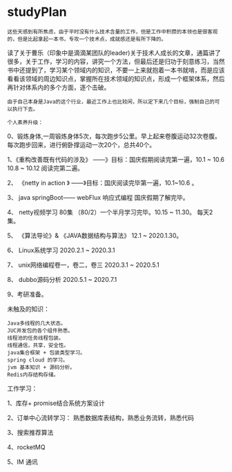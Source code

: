 # studyPlan
    这些天感到有所焦虑，由于平时没有什么技术含量的工作，但是工作中积攒的本领也是很客观的，但是比起拿起一本书，专攻一个技术点，成就感还是有所下降的。
读了关于曹乐（印象中是滴滴某团队的leader)关于技术人成长的文章，通篇讲了很多，关于工作，学习的内容，讲究一个方法，但最后还是归功于刻意练习，当然书中还提到了，学习某个领域内的知识，不要一上来就抱着一本书就啃，而是应该看看该领域的周边知识点，掌握所在技术领域的知识点，形成一个框架体系，然后再针对体系内的多个方面，逐个击破。
    
    由于自己本身是Java的这个行业，最近工作上也比较闲，所以定下来几个目标，强制自己的可以执行下去。
    
    个人素养升级：
0、锻炼身体,一周锻炼身体5次，每次跑步5公里。早上起来卷腹运动32次卷腹。每次跑步回来，进行俯卧撑运动一次20个，总共40个。
    
1、《重构改善既有代码的涉及》 ——》目标：国庆假期阅读完第一遍，10.1 ~ 10.6   10.8 ~ 10.12 阅读完第二遍。

2、 《netty in action 》     ——》目标：国庆阅读完毕第一遍，10.1~10.6 。  
 
3、 java springBoot—— webFlux 响应式编程  国庆假期了解完毕。

4、 netty视频学习 80集   （80/2）一个半月学习完毕。10.15 ~ 11.30。
    每天2集。

5、 《算法导论》& 《JAVA数据结构与算法》 12.1 ~ 2020.1.30。

6、 Linux系统学习    2020.2.1 ~ 2020.3.1

7、 unix网络编程卷一，卷二，卷三   2020.3.1 ~ 2020.5.1

8、 dubbo源码分析  2020.5.1 ~ 2020.7.1

9、考研准备。

未触及的知识：

    Java多线程的几大状态。
    JUC并发包的各个组件熟悉。
    线程池的任务线程包装。
    线程通信，共享，安全性。
    java集合框架 + 包装类型学习。
    spring cloud 的学习。
    jvm 基本知识 + 源码分析。
    Redis内存结构存储。
    
    
 工作学习：
 
 1、库存+ promise结合系统方案设计
 
 2、订单中心流转学习： 熟悉数据库表结构，熟悉业务流转，熟悉代码
 
 3、搜索推荐算法 
 
 4、rocketMQ
 
 5、IM 通讯
 
